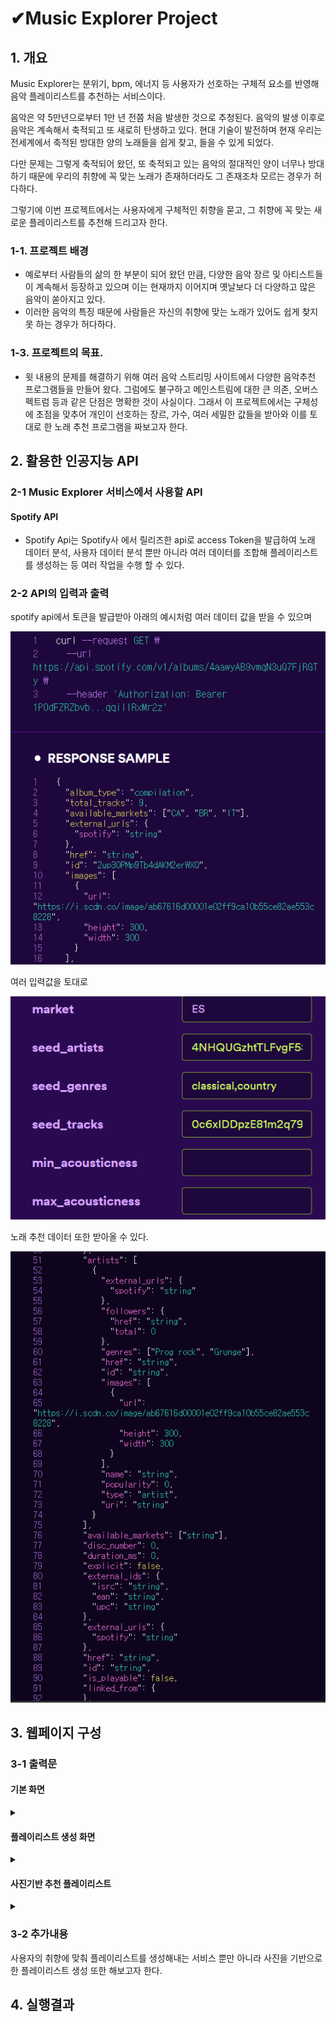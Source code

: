 # ✔Music Explorer Project

## 1. 개요
 Music Explorer는 분위기, bpm, 에너지 등 사용자가 선호하는 구체적 요소를 반영해 음악 플레이리스트를 추천하는 서비스이다.
 
 음악은  약 5만년으로부터 1만 년 전쯤 처음 발생한 것으로 추청된다. 음악의 발생 이후로 음악은 계속해서 축적되고 또 새로히 탄생하고 있다.
현대 기술이 발전하며 현재 우리는 전세계에서 축적된 방대한 양의 노래들을 쉽게 찾고, 들을 수 있게 되었다.

 다만 문제는 그렇게 축적되어 왔던, 또 축적되고 있는 음악의 절대적인 양이 너무나 방대하기 때문에 우리의 취향에 꼭 맞는 노래가 존재하더라도 그 존재조차 모르는 경우가 허다하다.

 그렇기에 이번 프로젝트에서는 사용자에게 구체적인 취향을 묻고, 그 취향에 꼭 맞는 새로운 플레이리스트를 추천해 드리고자 한다.


### 1-1. 프로젝트 배경

- 예로부터 사람들의 삶의 한 부분이 되어 왔던 만큼, 다양한 음악 장르 및 아티스트들이 계속해서 등장하고 있으며 이는 현재까지 이어지며 옛날보다 더 다양하고 많은 음악이 쏟아지고 있다.
- 이러한 음악의 특징 때문에 사람들은 자신의 취향에 맞는 노래가 있어도 쉽게 찾지 못 하는 경우가 허다하다.

### 1-3. 프로젝트의 목표.
- 윗 내용의 문제를 해결하기 위해 여러 음악 스트리밍 사이트에서 다양한 음악추천 프로그램들을 만들어 왔다. 그럼에도 불구하고 메인스트림에 대한 큰 의존, 오버스펙트럼 등과 같은 단점은 명확한 것이 사실이다.
그래서 이 프로젝트에서는 구체성에 초점을 맞추어 개인이 선호하는 장르, 가수, 여러 세밀한 값들을 받아와 이를 토대로 한 노래 추천 프로그램을 짜보고자 한다.

## 2. 활용한 인공지능 API

### 2-1 Music Explorer 서비스에서 사용할 API

#### Spotify API
- Spotify Api는 Spotify사 에서 릴리즈한 api로  access Token을 발급하여 노래 데이터 분석, 사용자 데이터 분석 뿐만 아니라 여러 데이터를 조합해 플레이리스트를 생성하는 등 여러 작업을 수행 할 수 있다.


### 2-2 API의 입력과 출력
spotify api에서 토큰을 발급받아 아래의 예시처럼 여러 데이터 값을 받을 수 있으며<br>

![onealog](img/api3.png)<br>

여러 입력값을 토대로<br>

![onealog](img/api4.png)<br>

노래 추천 데이터 또한 받아올 수 있다.<br>

![onealog](img/api4_1.png)<br>

## 3. 웹페이지 구성
### 3-1 출력문

 #### 기본 화면
 
 <details><summary>
</summary>

  
![onealog](img/sp1.png) 

</details>

#### 플레이리스트 생성 화면

 <details><summary>
</summary>

![onealog](img/sp2.png)   

</details>

#### 사진기반 추천 플레이리스트

 <details><summary>
</summary>

![onealog](img/sp3.png)   

</details>

### 3-2 추가내용
사용자의 취향에 맞춰 플레이리스트를 생성해내는 서비스 뿐만 아니라 사진을 기반으로한 플레이리스트 생성 또한 해보고자 한다.




## 4. 실행결과


